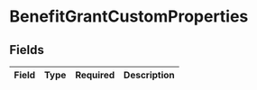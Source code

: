 # BenefitGrantCustomProperties


## Fields

| Field       | Type        | Required    | Description |
| ----------- | ----------- | ----------- | ----------- |